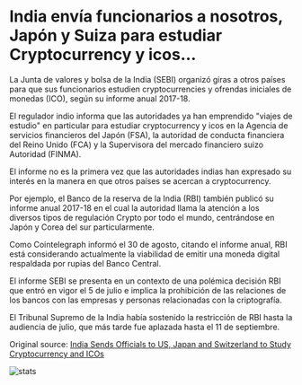 # India envía funcionarios a nosotros, Japón y Suiza para estudiar Cryptocurrency y icos...

La Junta de valores y bolsa de la India (SEBI) organizó giras a otros países para que sus funcionarios estudien cryptocurrencies y ofrendas iniciales de monedas (ICO), según su informe anual 2017-18.

El regulador indio informa que las autoridades ya han emprendido "viajes de estudio" en particular para estudiar cryptocurrency y icos en la Agencia de servicios financieros del Japón (FSA), la autoridad de conducta financiera del Reino Unido (FCA) y la Supervisora del mercado financiero suizo Autoridad (FINMA).

El informe no es la primera vez que las autoridades indias han expresado su interés en la manera en que otros países se acercan a cryptocurrency.

Por ejemplo, el Banco de la reserva de la India (RBI) también publicó su informe anual 2017-18 en el cual la autoridad llama la atención a los diversos tipos de regulación Crypto por todo el mundo, centrándose en Japón y Corea del sur particularmente.

Como Cointelegraph informó el 30 de agosto, citando el informe anual, RBI está considerando actualmente la viabilidad de emitir una moneda digital respaldada por rupias del Banco Central.

El informe SEBI se presenta en un contexto de una polémica decisión RBI que entró en vigor el 5 de julio e implica la prohibición de las relaciones de los bancos con las empresas y personas relacionadas con la criptografía.

El Tribunal Supremo de la India había sostenido la restricción de RBI hasta la audiencia de julio, que más tarde fue aplazada hasta el 11 de septiembre.

Original source: [India Sends Officials to US, Japan and Switzerland to Study Cryptocurrency and ICOs](https://cointelegraph.com/news/india-sends-officials-to-us-japan-and-switzerland-to-study-cryptocurrency-and-icos)

![stats](https://c.statcounter.com/11760860/0/a89fa40b/1/ "stats")